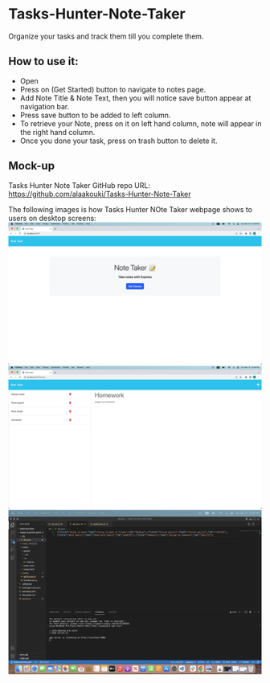 # Tasks-Hunter-Note-Taker
Organize your tasks and track them till you complete them.

## How to use it:
* Open
* Press on (Get Started) button to navigate to notes page.
* Add Note Title & Note Text, then you will notice save button appear at navigation bar.
* Press save button to be added to left column.
* To retrieve your Note, press on it on left hand column, note will appear in the right hand column.
* Once you done your task, press on trash button to delete it.

## Mock-up
 Tasks Hunter Note Taker GitHub repo URL:
 https://github.com/alaakouki/Tasks-Hunter-Note-Taker

The following images is how Tasks Hunter NOte Taker webpage shows to
users on desktop screens:
![alt main-page](./public/assets/images/main%20page.png)
![alt notes-page](./public/assets/images/notes%20page.png)
![alt note-database-array](./public/assets/images/notes%20database%20array.png)